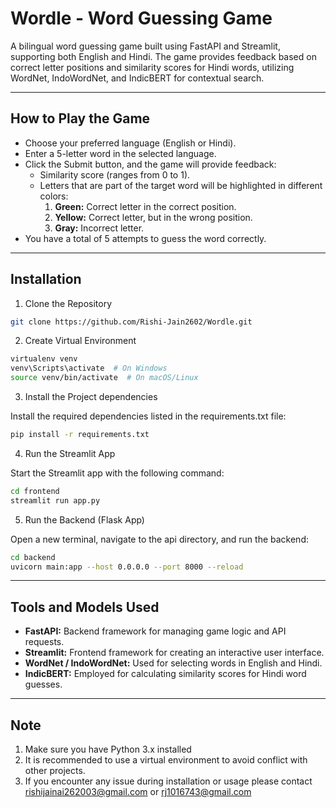 # Wordle - Word Guessing Game
A bilingual word guessing game built using FastAPI and Streamlit, supporting both English and Hindi. The game provides feedback based on correct letter positions and similarity scores for Hindi words, utilizing WordNet, IndoWordNet, and IndicBERT for contextual search.
****
## How to Play the Game
- Choose your preferred language (English or Hindi).
- Enter a 5-letter word in the selected language.
- Click the Submit button, and the game will provide feedback:
   - Similarity score (ranges from 0 to 1).
   - Letters that are part of the target word will be highlighted in different colors:
     1. **Green:** Correct letter in the correct position.
     2. **Yellow:** Correct letter, but in the wrong position.
     3. **Gray:** Incorrect letter.
- You have a total of 5 attempts to guess the word correctly.

****
## Installation

1. Clone the Repository
   
``` bash
git clone https://github.com/Rishi-Jain2602/Wordle.git
```

2. Create Virtual Environment

```bash
virtualenv venv
venv\Scripts\activate  # On Windows
source venv/bin/activate  # On macOS/Linux
```

3. Install the Project dependencies

Install the required dependencies listed in the requirements.txt file:

```bash
pip install -r requirements.txt
```

4. Run the Streamlit App

Start the Streamlit app with the following command:

```bash
cd frontend
streamlit run app.py
```

5. Run the Backend (Flask App)

Open a new terminal, navigate to the api directory, and run the backend:

```bash
cd backend
uvicorn main:app --host 0.0.0.0 --port 8000 --reload
```
****

## Tools and Models Used
- **FastAPI:** Backend framework for managing game logic and API requests.
- **Streamlit:** Frontend framework for creating an interactive user interface.
- **WordNet / IndoWordNet:** Used for selecting words in English and Hindi.
- **IndicBERT:** Employed for calculating similarity scores for Hindi word guesses.

*****
## Note
1. Make sure you have Python 3.x installed
2. It is recommended to use a virtual environment to avoid conflict with other projects.
3. If you encounter any issue during installation or usage please contact rishijainai262003@gmail.com or rj1016743@gmail.com
